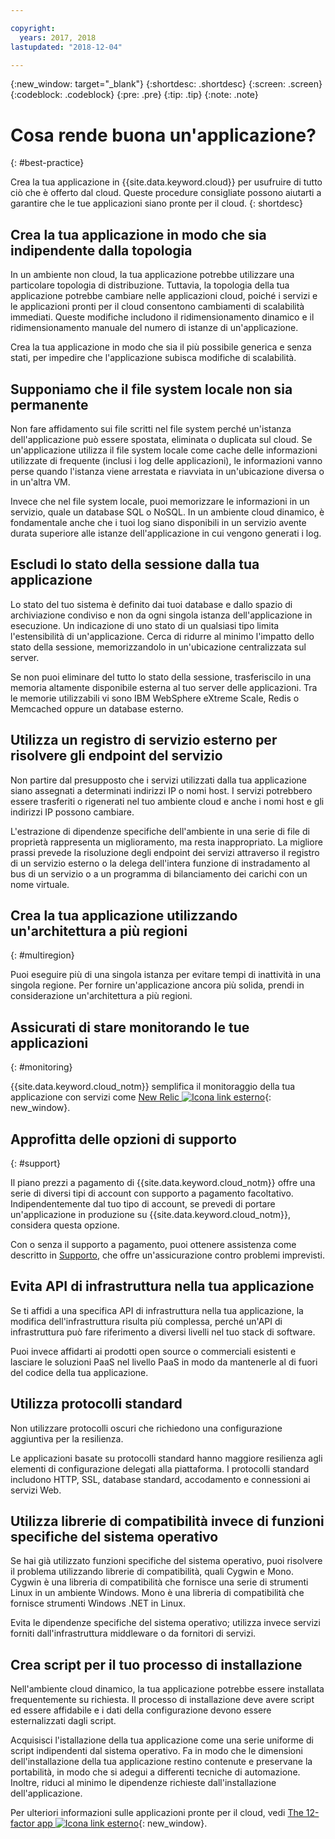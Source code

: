 ```yaml
---

copyright:
  years: 2017, 2018
lastupdated: "2018-12-04"

---
```


{:new_window: target="_blank"}
{:shortdesc: .shortdesc}
{:screen: .screen}
{:codeblock: .codeblock}
{:pre: .pre}
{:tip: .tip}
{:note: .note}

# Cosa rende buona un'applicazione?
{: #best-practice}

Crea la tua applicazione in {{site.data.keyword.cloud}} per usufruire di tutto ciò che è offerto dal cloud. Queste procedure consigliate possono aiutarti a garantire che le tue applicazioni siano pronte per il cloud.
{: shortdesc}

## Crea la tua applicazione in modo che sia indipendente dalla topologia

In un ambiente non cloud, la tua applicazione potrebbe utilizzare una particolare topologia di distribuzione. Tuttavia, la topologia della tua applicazione potrebbe cambiare nelle applicazioni cloud, poiché i servizi e le applicazioni pronti per il cloud consentono cambiamenti di scalabilità immediati. Queste modifiche includono il ridimensionamento dinamico e il ridimensionamento manuale del numero di istanze di un'applicazione.

Crea la tua applicazione in modo che sia il più possibile generica e senza stati, per impedire che l'applicazione subisca modifiche di scalabilità.

## Supponiamo che il file system locale non sia permanente

Non fare affidamento sui file scritti nel file system perché un'istanza dell'applicazione può essere spostata, eliminata o duplicata sul cloud. Se un'applicazione utilizza il file system locale come cache delle informazioni utilizzate di frequente (inclusi i log delle applicazioni), le informazioni vanno perse quando l'istanza viene arrestata e riavviata in un'ubicazione diversa o in un'altra VM.

Invece che nel file system locale, puoi memorizzare
le informazioni in un servizio, quale un database SQL o NoSQL. In un ambiente cloud dinamico, è fondamentale anche che i tuoi log siano disponibili in un servizio avente durata superiore alle istanze dell'applicazione in cui vengono generati i log.

## Escludi lo stato della sessione dalla tua applicazione

Lo stato del tuo sistema è definito dai tuoi database e dallo spazio di archiviazione condiviso e non da ogni singola istanza dell'applicazione in esecuzione. Un indicazione di uno stato di un qualsiasi tipo limita l'estensibilità di un'applicazione. Cerca di ridurre al minimo
l'impatto dello stato della sessione, memorizzandolo in un'ubicazione centralizzata
sul server.

Se non puoi eliminare del tutto lo stato della sessione, trasferiscilo in una memoria altamente disponibile esterna al tuo server delle applicazioni. Tra le memorie utilizzabili vi sono IBM WebSphere eXtreme Scale, Redis o Memcached oppure un database esterno.

## Utilizza un registro di servizio esterno per risolvere gli endpoint del servizio

Non partire dal presupposto che i servizi utilizzati dalla tua applicazione siano assegnati a determinati indirizzi IP o nomi host. I servizi potrebbero essere trasferiti o rigenerati nel tuo ambiente cloud e anche i nomi host e gli indirizzi IP possono cambiare.

L'estrazione di dipendenze specifiche dell'ambiente in una
serie di file di proprietà rappresenta un miglioramento, ma resta inappropriato. La migliore prassi prevede la risoluzione degli endpoint dei servizi attraverso il registro
di un servizio esterno o la delega dell'intera funzione di instradamento
al bus di un servizio o a un programma di bilanciamento dei carichi con un nome virtuale.

## Crea la tua applicazione utilizzando un'architettura a più regioni
{: #multiregion}

Puoi eseguire più di una singola istanza per evitare tempi di inattività in una singola regione. Per fornire un'applicazione ancora più solida, prendi in considerazione un'architettura a più regioni.

## Assicurati di stare monitorando le tue applicazioni
{: #monitoring}

{{site.data.keyword.cloud_notm}} semplifica il monitoraggio della tua applicazione con servizi come [New Relic ![Icona link esterno](../icons/launch-glyph.svg)](http://newrelic.com/){: new_window}.

## Approfitta delle opzioni di supporto
{: #support}

Il piano prezzi a pagamento di {{site.data.keyword.cloud_notm}} offre una serie di diversi tipi di account con supporto a pagamento facoltativo. Indipendentemente dal tuo tipo di account, se prevedi di portare un'applicazione in produzione su {{site.data.keyword.cloud_notm}}, considera questa opzione.

Con o senza il supporto a pagamento, puoi ottenere assistenza come descritto in [Supporto](/docs/get-support/howtogetsupport.html#getting-customer-support), che offre un'assicurazione contro problemi imprevisti.

## Evita API di infrastruttura nella tua applicazione

Se ti affidi a una specifica API di infrastruttura nella tua applicazione, la modifica dell'infrastruttura risulta più complessa, perché un'API di infrastruttura può fare riferimento a diversi livelli nel tuo stack di software.

Puoi invece affidarti ai prodotti open source o commerciali esistenti e lasciare le soluzioni PaaS nel livello PaaS in modo da mantenerle al di fuori del codice della tua applicazione.

## Utilizza protocolli standard

Non utilizzare protocolli oscuri che
richiedono una configurazione aggiuntiva per la resilienza.

Le applicazioni basate su protocolli standard hanno maggiore resilienza agli elementi di configurazione delegati alla piattaforma. I protocolli standard includono HTTP, SSL,
database standard, accodamento e connessioni ai servizi Web.

## Utilizza librerie di compatibilità invece di funzioni specifiche del sistema operativo

Se hai già utilizzato
funzioni specifiche del sistema operativo, puoi risolvere il problema utilizzando librerie di compatibilità,
quali Cygwin e Mono. Cygwin è una libreria di compatibilità che fornisce una serie di strumenti Linux in un ambiente Windows. Mono è una libreria di compatibilità che fornisce strumenti Windows .NET in Linux.

Evita le dipendenze specifiche del sistema operativo;
utilizza invece servizi forniti dall'infrastruttura middleware
o da fornitori di servizi.

## Crea script per il tuo processo di installazione

Nell'ambiente cloud dinamico, la tua applicazione potrebbe essere installata frequentemente su richiesta. Il processo di installazione deve avere script ed essere affidabile e i dati della configurazione
devono essere esternalizzati dagli script.

Acquisisci l'istallazione della tua applicazione come una serie uniforme di script indipendenti dal sistema operativo. Fa in modo che le dimensioni dell'installazione della tua applicazione restino contenute e preservane la portabilità, in modo che si adegui a differenti tecniche di automazione. Inoltre, riduci al minimo le dipendenze richieste dall'installazione dell'applicazione.

Per ulteriori informazioni sulle applicazioni pronte per il cloud, vedi [The 12-factor app ![Icona link esterno](../icons/launch-glyph.svg)](http://12factor.net/){: new_window}.


